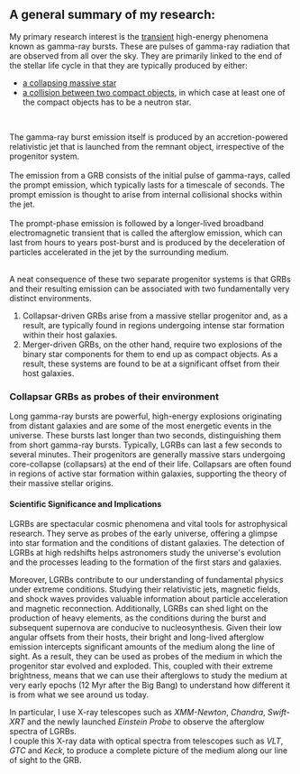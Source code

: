## A general summary of my research:

My primary research interest is the [transient](https://astrobites.org/2022/10/30/guide-to-transient-astronomy/) high-energy phenomena known as gamma-ray bursts. These are pulses of gamma-ray radiation that are observed from all over the sky.
They are primarily linked to the end of the stellar life cycle in that they are typically produced by either:
- [a collapsing massive star](https://en.wikipedia.org/wiki/Collapsar)
- [a collision between two compact objects](https://en.wikipedia.org/wiki/GW170817), in which case at least one of the compact objects has to be a neutron star. 
<br>

The gamma-ray burst emission itself is produced by an accretion-powered relativistic jet that is launched from the remnant object, irrespective of the progenitor system. <br>
<br>
The emission from a GRB consists of the initial pulse of gamma-rays, called the prompt emission, which typically lasts for a timescale of seconds. The prompt emission is thought to arise from internal collisional shocks within the jet. <br>
<br>
The prompt-phase emission is followed by a longer-lived broadband electromagnetic transient that is called the afterglow emission, which can last from hours to years post-burst and is produced by the deceleration of particles accelerated in the jet by the surrounding medium.<br>
<br>

A neat consequence of these two separate progenitor systems is that GRBs and their resulting emission can be associated with two fundamentally very distinct environments.<br>
1. Collapsar-driven GRBs arise from a massive stellar progenitor and, as a result, are typically found in regions undergoing intense star formation within their host galaxies.
2. Merger-driven GRBs, on the other hand, require two explosions of the binary star components for them to end up as compact objects. As a result, these systems are found to be at a significant offset from their host galaxies. 

### Collapsar GRBs as probes of their environment

Long gamma-ray bursts are powerful, high-energy explosions originating from distant galaxies and are some of the most energetic events in the universe. These bursts last longer than two seconds, distinguishing them from short gamma-ray bursts. Typically, LGRBs can last a few seconds to several minutes. Their progenitors are generally massive stars undergoing core-collapse (collapsars) at the end of their life. Collapsars are often found in regions of active star formation within galaxies, supporting the theory of their massive stellar origins.

#### Scientific Significance and Implications

LGRBs are spectacular cosmic phenomena and vital tools for astrophysical research. They serve as probes of the early universe, offering a glimpse into star formation and the conditions of distant galaxies. The detection of LGRBs at high redshifts helps astronomers study the universe's evolution and the processes leading to the formation of the first stars and galaxies.

Moreover, LGRBs contribute to our understanding of fundamental physics under extreme conditions. Studying their relativistic jets, magnetic fields, and shock waves provides valuable information about particle acceleration and magnetic reconnection. Additionally, LGRBs can shed light on the production of heavy elements, as the conditions during the burst and subsequent supernova are conducive to nucleosynthesis. Given their low angular offsets from their hosts, their bright and long-lived afterglow emission intercepts significant amounts of the medium along the line of sight. As a result, they can be used as probes of the medium in which the progenitor star evolved and exploded. This, coupled with their extreme brightness, means that we can use their afterglows to study the medium at very early epochs (12 Myr after the Big Bang) to understand how different it is from what we see around us today. <br>

In particular, I use X-ray telescopes such as _XMM-Newton_, _Chandra_, _Swift-XRT_ and the newly launched _Einstein Probe_ to observe the afterglow spectra of LGRBs. <br> I couple this X-ray data with optical spectra from telescopes such as _VLT_, _GTC_ and _Keck_, to produce a complete picture of the medium along our line of sight to the GRB.
